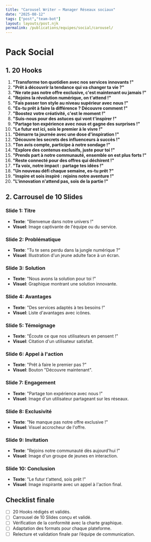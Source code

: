 ```yaml
---
title: "Carousel Writer — Manager Réseaux sociaux"
date: "2025-08-12"
tags: ["post","team-bot"]
layout: layouts/post.njk
permalink: /publications/equipes/social/carousel/
---
```

# Pack Social

## 1. 20 Hooks

1. **"Transforme ton quotidien avec nos services innovants !"**
2. **"Prêt à découvrir la tendance qui va changer ta vie ?"**
3. **"Ne rate pas notre offre exclusive, c'est maintenant ou jamais !"**
4. **"Rejoins la révolution numérique, on t'attend !"**
5. **"Fais passer ton style au niveau supérieur avec nous !"**
6. **"Es-tu prêt à faire la différence ? Découvre comment !"**
7. **"Boostez votre créativité, c'est le moment !"**
8. **"Suis-nous pour des astuces qui vont t'inspirer !"**
9. **"Partage ton expérience avec nous et gagne des surprises !"**
10. **"Le futur est ici, sois le premier à le vivre !"**
11. **"Démarre ta journée avec une dose d'inspiration !"**
12. **"Découvre les secrets des influenceurs à succès !"**
13. **"Ton avis compte, participe à notre sondage !"**
14. **"Explore des contenus exclusifs, juste pour toi !"**
15. **"Prends part à notre communauté, ensemble on est plus forts !"**
16. **"Reste connecté pour des offres qui déchirent !"**
17. **"Ta voix, notre impact : partage tes idées !"**
18. **"Un nouveau défi chaque semaine, es-tu prêt ?"**
19. **"Inspire et sois inspiré : rejoins notre aventure !"**
20. **"L'innovation n'attend pas, sois de la partie !"**

## 2. Carrousel de 10 Slides

### Slide 1: Titre
- **Texte**: "Bienvenue dans notre univers !"
- **Visuel**: Image captivante de l'équipe ou du service.

### Slide 2: Problématique
- **Texte**: "Tu te sens perdu dans la jungle numérique ?"
- **Visuel**: Illustration d'un jeune adulte face à un écran.

### Slide 3: Solution
- **Texte**: "Nous avons la solution pour toi !"
- **Visuel**: Graphique montrant une solution innovante.

### Slide 4: Avantages
- **Texte**: "Des services adaptés à tes besoins !"
- **Visuel**: Liste d'avantages avec icônes.

### Slide 5: Témoignage
- **Texte**: "Écoute ce que nos utilisateurs en pensent !"
- **Visuel**: Citation d'un utilisateur satisfait.

### Slide 6: Appel à l'action
- **Texte**: "Prêt à faire le premier pas ?"
- **Visuel**: Bouton "Découvre maintenant".

### Slide 7: Engagement
- **Texte**: "Partage ton expérience avec nous !"
- **Visuel**: Image d'un utilisateur partageant sur les réseaux.

### Slide 8: Exclusivité
- **Texte**: "Ne manque pas notre offre exclusive !"
- **Visuel**: Visuel accrocheur de l'offre.

### Slide 9: Invitation
- **Texte**: "Rejoins notre communauté dès aujourd'hui !"
- **Visuel**: Image d'un groupe de jeunes en interaction.

### Slide 10: Conclusion
- **Texte**: "Le futur t'attend, sois prêt !"
- **Visuel**: Image inspirante avec un appel à l'action final.

## Checklist finale
- [ ] 20 Hooks rédigés et validés.
- [ ] Carrousel de 10 Slides conçu et validé.
- [ ] Vérification de la conformité avec la charte graphique.
- [ ] Adaptation des formats pour chaque plateforme.
- [ ] Relecture et validation finale par l’équipe de communication.
